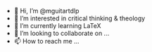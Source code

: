 - 👋 Hi, I’m @mguitartdlp
- 👀 I’m interested in critical thinking & theology 
- 🌱 I’m currently learning LaTeX
- 💞️ I’m looking to collaborate on ...
- 📫 How to reach me ...

<!---
mguitartdlp/mguitartdlp is a ✨ special ✨ repository because its `README.md` (this file) appears on your GitHub profile.
You can click the Preview link to take a look at your changes.
--->
